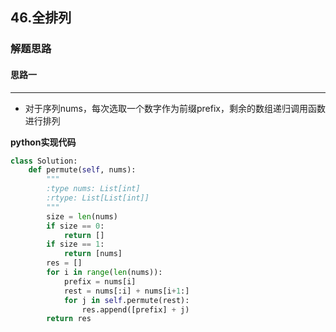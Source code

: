 ## 46.全排列
### 解题思路
#### 思路一
****
- 对于序列nums，每次选取一个数字作为前缀prefix，剩余的数组递归调用函数进行排列

**python实现代码**
```python
class Solution:
    def permute(self, nums):
        """
        :type nums: List[int]
        :rtype: List[List[int]]
        """
        size = len(nums)
        if size == 0:
            return []
        if size == 1:
            return [nums]
        res = []
        for i in range(len(nums)):
            prefix = nums[i]
            rest = nums[:i] + nums[i+1:]
            for j in self.permute(rest):
                res.append([prefix] + j)
        return res

```

